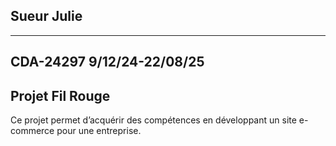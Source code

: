 Sueur Julie
-----------

---------------------------------------------
CDA-24297 9/12/24-22/08/25
---------

Projet Fil Rouge
----------------
Ce projet permet d’acquérir des compétences en développant un site e-commerce pour une entreprise.
